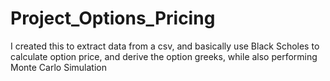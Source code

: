 # Project_Options_Pricing
I created this to extract data from a csv, and basically use Black Scholes to calculate option price, and derive the option greeks, while also performing Monte Carlo Simulation
